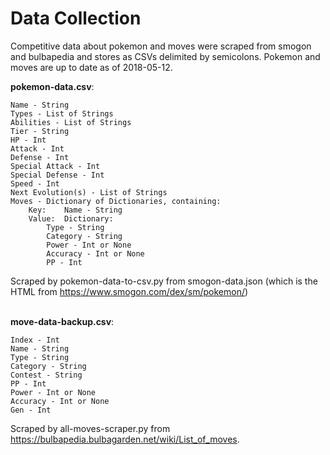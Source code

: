 # Data Collection

Competitive data about pokemon and moves were scraped from smogon and bulbapedia and stores as CSVs delimited by semicolons. Pokemon and moves are up to date as of 2018-05-12.

**pokemon-data.csv**:

    Name - String
    Types - List of Strings
    Abilities - List of Strings
    Tier - String
    HP - Int
    Attack - Int
    Defense - Int
    Special Attack - Int
    Special Defense - Int
    Speed - Int
    Next Evolution(s) - List of Strings
    Moves - Dictionary of Dictionaries, containing:
        Key:    Name - String
        Value:  Dictionary: 
            Type - String
            Category - String
            Power - Int or None
            Accuracy - Int or None
            PP - Int
            
Scraped by pokemon-data-to-csv.py from smogon-data.json (which is the HTML from https://www.smogon.com/dex/sm/pokemon/)
 <br>
 <br>

**move-data-backup.csv**:

	Index - Int
    Name - String
    Type - String
    Category - String
    Contest - String
    PP - Int
    Power - Int or None
    Accuracy - Int or None
    Gen - Int

Scraped by all-moves-scraper.py from https://bulbapedia.bulbagarden.net/wiki/List_of_moves.

